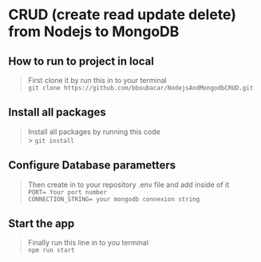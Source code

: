 # CRUD (create read update delete) from Nodejs to MongoDB

## How to run to project in local

> First clone it by run this in to your terminal <br/>
> `git clone https://github.com/bboubacar/NodejsAndMongodbCRUD.git`

## Install all packages

> Install all packages by running this code <br/> > `git install`

## Configure Database parametters

> Then create in to your repository .env file and add inside of it <br/>
> `PORT= Your port number` <br />
> `CONNECTION_STRING= your mongodb connexion string`

## Start the app

> Finally run this line in to you terminal <br/>
> `npm run start`
